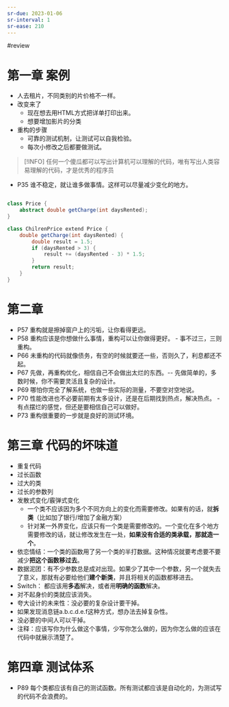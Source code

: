 ```yaml
---
sr-due: 2023-01-06
sr-interval: 1
sr-ease: 210
---
```


#review 

# 第一章 案例
- 人去租片，不同类别的片价格不一样。
- 改变来了
	- 现在想去用HTML方式把详单打印出来。
	- 想要增加影片的分类
- 重构的步骤
	- 可靠的测试机制，让测试可以自我检验。
	- 每次小修改之后都要做测试。
>[!INFO] 
>任何一个傻瓜都可以写出计算机可以理解的代码，唯有写出人类容易理解的代码，才是优秀的程序员

- P35 谁不稳定，就让谁多做事情。这样可以尽量减少变化的地方。
```java

class Price {
	abstract double getCharge(int daysRented);
}

class ChilrenPrice extend Price {
	double getCharge(int daysRented) {
		double result = 1.5;
		if (daysRented > 3) {
			result += (daysRented - 3) * 1.5;
		}
		return result;
	}
}

```

# 第二章
- P57 重构就是擦掉窗户上的污垢，让你看得更远。
- P58 重构应该是你想做什么事情，重构可以让你做得更好。  - 事不过三，三则重构。
- P66 未重构的代码就像债务，有空的时候就要还一些，否则久了，利息都还不起。
- P67 先做，再重构优化，相信自己不会做出太烂的东西。-- 先做简单的，多数时候，你不需要灵活且复杂的设计。
- P69 哪怕你完全了解系统，也做一些实际的测量，不要空对空地说。
- P70 性能改进也不必要前期有太多设计，还是在后期找到热点，解决热点。 - 有点摆烂的感觉，但还是要相信自己可以做好。
- P73 重构很重要的一步就是良好的测试环境。

# 第三章 代码的坏味道
- 重复代码
- 过长函数
- 过大的类
- 过长的参数列
- 发散式变化/霰弹式变化
	- 一个类不应该因为多个不同方向上的变化而需要修改。如果有的话，就**拆类**（比如加了银行/增加了金融方案）
	- 针对某一外界变化，应该只有一个类是需要修改的。一个变化在多个地方需要修改的话，就让修改发生在一处，**如果没有合适的类承载，那就造一个**。
- 依恋情结：一个类的函数用了另一个类的半打数据。这种情况就要考虑要不要减少**把这个函数移过去**。
- 数据泥团：有不少参数总是成对出现。如果少了其中一个参数，另一个就失去了意义，那就有必要给他们**建个新类**，并且将相关的函数都移进去。
- Switch： 都应该用**多态**解决，或者用**明确的函数**解决。
- 对不起身价的类就应该消失。
- 夸大设计的未来性：没必要的复杂设计要干掉。
- 如果发现消息链a.b.c.d.e.f这种方式，想办法去掉复杂性。
- 没必要的中间人可以干掉。
- 注释：应该写你为什么做这个事情，少写你怎么做的，因为你怎么做的应该在代码中就展示清楚了。

# 第四章 测试体系
- P89 每个类都应该有自己的测试函数。所有测试都应该是自动化的，为测试写的代码不会浪费的。